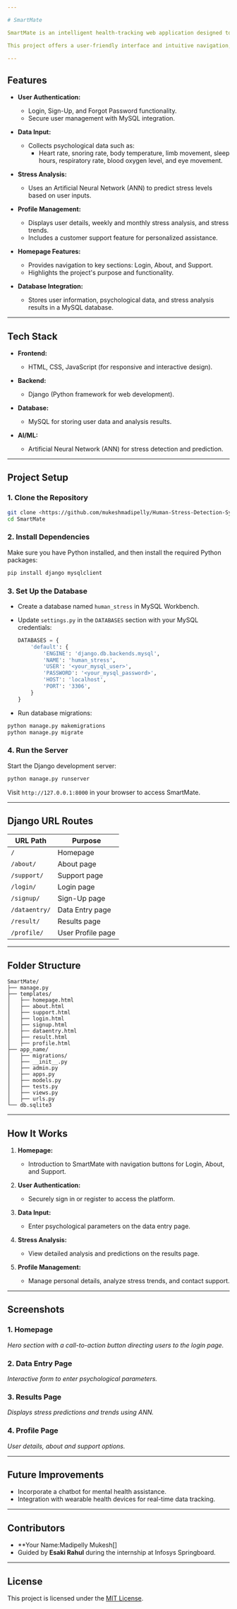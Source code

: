 ```yaml
---

# SmartMate

SmartMate is an intelligent health-tracking web application designed to monitor and manage mental wellness. Leveraging Artificial Neural Networks (ANN) and psychological data, it provides stress level predictions and actionable insights to improve mental health.  

This project offers a user-friendly interface and intuitive navigation, making it easy for users to input their data, analyze stress levels, and view results, all while ensuring a professional and appealing web design.

---
```


## **Features**
- **User Authentication:**
  - Login, Sign-Up, and Forgot Password functionality.
  - Secure user management with MySQL integration.

- **Data Input:**
  - Collects psychological data such as:
    - Heart rate, snoring rate, body temperature, limb movement, sleep hours, respiratory rate, blood oxygen level, and eye movement.
  
- **Stress Analysis:**
  - Uses an Artificial Neural Network (ANN) to predict stress levels based on user inputs.

- **Profile Management:**
  - Displays user details, weekly and monthly stress analysis, and stress trends.
  - Includes a customer support feature for personalized assistance.

- **Homepage Features:**
  - Provides navigation to key sections: Login, About, and Support.
  - Highlights the project's purpose and functionality.

- **Database Integration:**
  - Stores user information, psychological data, and stress analysis results in a MySQL database.

---

## **Tech Stack**
- **Frontend:**
  - HTML, CSS, JavaScript (for responsive and interactive design).
  
- **Backend:**
  - Django (Python framework for web development).

- **Database:**
  - MySQL for storing user data and analysis results.

- **AI/ML:**
  - Artificial Neural Network (ANN) for stress detection and prediction.

---

## **Project Setup**

### 1. **Clone the Repository**
```bash
git clone <https://github.com/mukeshmadipelly/Human-Stress-Detection-System>
cd SmartMate
```

### 2. **Install Dependencies**
Make sure you have Python installed, and then install the required Python packages:
```bash
pip install django mysqlclient
```

### 3. **Set Up the Database**
- Create a database named `human_stress` in MySQL Workbench.
- Update `settings.py` in the `DATABASES` section with your MySQL credentials:
  ```python
  DATABASES = {
      'default': {
          'ENGINE': 'django.db.backends.mysql',
          'NAME': 'human_stress',
          'USER': '<your_mysql_user>',
          'PASSWORD': '<your_mysql_password>',
          'HOST': 'localhost',
          'PORT': '3306',
      }
  }
  ```

- Run database migrations:
```bash
python manage.py makemigrations
python manage.py migrate
```

### 4. **Run the Server**
Start the Django development server:
```bash
python manage.py runserver
```
Visit `http://127.0.0.1:8000` in your browser to access SmartMate.

---

## **Django URL Routes**
| URL Path        | Purpose                      |
|------------------|------------------------------|
| `/`              | Homepage                    |
| `/about/`        | About page                  |
| `/support/`      | Support page                |
| `/login/`        | Login page                  |
| `/signup/`       | Sign-Up page                |
| `/dataentry/`    | Data Entry page             |
| `/result/`       | Results page                |
| `/profile/`      | User Profile page           |

---

## **Folder Structure**
```plaintext
SmartMate/
├── manage.py
├── templates/
│   ├── homepage.html
│   ├── about.html
│   ├── support.html
│   ├── login.html
│   ├── signup.html
│   ├── dataentry.html
│   ├── result.html
│   ├── profile.html
├── app_name/
│   ├── migrations/
│   ├── __init__.py
│   ├── admin.py
│   ├── apps.py
│   ├── models.py
│   ├── tests.py
│   ├── views.py
│   ├── urls.py
└── db.sqlite3
```

---

## **How It Works**
1. **Homepage:**
   - Introduction to SmartMate with navigation buttons for Login, About, and Support.

2. **User Authentication:**
   - Securely sign in or register to access the platform.

3. **Data Input:**
   - Enter psychological parameters on the data entry page.

4. **Stress Analysis:**
   - View detailed analysis and predictions on the results page.

5. **Profile Management:**
   - Manage personal details, analyze stress trends, and contact support.

---

## **Screenshots**
### 1. **Homepage**
*Hero section with a call-to-action button directing users to the login page.*

### 2. **Data Entry Page**
*Interactive form to enter psychological parameters.*

### 3. **Results Page**
*Displays stress predictions and trends using ANN.*

### 4. **Profile Page**
*User details, about and support options.*

---

## **Future Improvements**
- Incorporate a chatbot for mental health assistance.
- Integration with wearable health devices for real-time data tracking.

---

## **Contributors**
- **Your Name:Madipelly Mukesh[]
- Guided by **Esaki Rahul** during the internship at Infosys Springboard.

---

## **License**
This project is licensed under the [MIT License](LICENSE).

